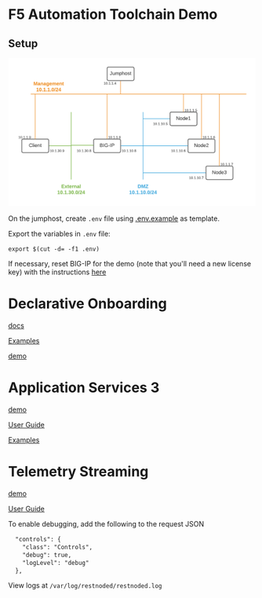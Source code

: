 # F5 Automation Toolchain Demo

## Setup

![Topology](./images/udf-k8s.png)

On the jumphost, create `.env` file using [.env.example](./.env.example) as template.

Export the variables in `.env` file:
```
export $(cut -d= -f1 .env)
```

If necessary, reset BIG-IP for the demo (note that you'll need a new license key) with the instructions [here](https://support.f5.com/csp/article/K13127)

# Declarative Onboarding

[docs](https://clouddocs.f5.com/products/extensions/f5-declarative-onboarding/latest/using-do.html)

[Examples](https://clouddocs.f5.com/products/extensions/f5-declarative-onboarding/latest/examples.html)

[demo](./do-demo.md)

# Application Services 3

[demo](./as3-demo.md)

[User Guide](https://clouddocs.f5.com/products/extensions/f5-appsvcs-extension/latest/userguide/)

[Examples](https://clouddocs.f5.com/products/extensions/f5-appsvcs-extension/latest/declarations/)

# Telemetry Streaming

[demo](./ts-demo.md)

[User Guide](https://clouddocs.f5.com/products/extensions/f5-telemetry-streaming/latest/using-ts.html)

To enable debugging, add the following to the request JSON
```
  "controls": {
    "class": "Controls",
    "debug": true,
    "logLevel": "debug"
  },
```

View logs at `/var/log/restnoded/restnoded.log`
